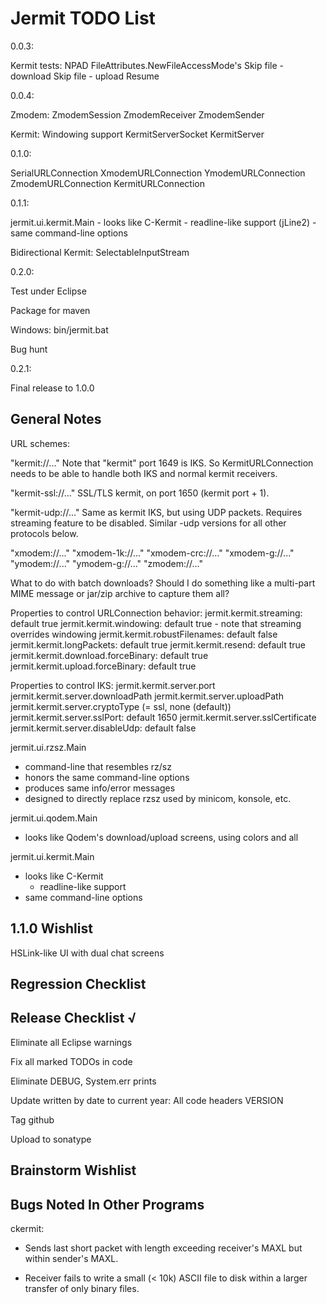 Jermit TODO List
================

0.0.3:

  Kermit tests:
    NPAD
    FileAttributes.NewFileAccessMode's
    Skip file - download
    Skip file - upload
    Resume

0.0.4:

  Zmodem:
    ZmodemSession
    ZmodemReceiver
    ZmodemSender

  Kermit:
    Windowing support
    KermitServerSocket
    KermitServer

0.1.0:

  SerialURLConnection
    XmodemURLConnection
    YmodemURLConnection
    ZmodemURLConnection
    KermitURLConnection

0.1.1:

  jermit.ui.kermit.Main
    - looks like C-Kermit
      - readline-like support (jLine2)
    - same command-line options

  Bidirectional Kermit:
    SelectableInputStream

0.2.0:

  Test under Eclipse

  Package for maven

  Windows:
    bin/jermit.bat

  Bug hunt

0.2.1:

  Final release to 1.0.0


General Notes
-------------

URL schemes:

  "kermit://..."
    Note that "kermit" port 1649 is IKS.  So KermitURLConnection needs
    to be able to handle both IKS and normal kermit receivers.

  "kermit-ssl://..."
    SSL/TLS kermit, on port 1650 (kermit port + 1).

  "kermit-udp://..."
    Same as kermit IKS, but using UDP packets.  Requires streaming
    feature to be disabled.  Similar -udp versions for all other
    protocols below.

  "xmodem://..."
  "xmodem-1k://..."
  "xmodem-crc://..."
  "xmodem-g://..."
  "ymodem://..."
  "ymodem-g://..."
  "zmodem://..."

  What to do with batch downloads?  Should I do something like a
  multi-part MIME message or jar/zip archive to capture them all?

Properties to control URLConnection behavior:
  jermit.kermit.streaming: default true
  jermit.kermit.windowing: default true - note that streaming
                           overrides windowing
  jermit.kermit.robustFilenames: default false
  jermit.kermit.longPackets: default true
  jermit.kermit.resend: default true
  jermit.kermit.download.forceBinary: default true
  jermit.kermit.upload.forceBinary: default true


Properties to control IKS:
  jermit.kermit.server.port
  jermit.kermit.server.downloadPath
  jermit.kermit.server.uploadPath
  jermit.kermit.server.cryptoType (= ssl, none (default))
  jermit.kermit.server.sslPort: default 1650
  jermit.kermit.server.sslCertificate
  jermit.kermit.server.disableUdp: default false


jermit.ui.rzsz.Main
  - command-line that resembles rz/sz
  - honors the same command-line options
  - produces same info/error messages
  - designed to directly replace rzsz used by minicom, konsole, etc.


jermit.ui.qodem.Main
  - looks like Qodem's download/upload screens, using colors and all


jermit.ui.kermit.Main
  - looks like C-Kermit
    - readline-like support
  - same command-line options


1.1.0 Wishlist
--------------

HSLink-like UI with dual chat screens


Regression Checklist
--------------------


Release Checklist √
-------------------

Eliminate all Eclipse warnings

Fix all marked TODOs in code

Eliminate DEBUG, System.err prints

Update written by date to current year:
    All code headers
    VERSION

Tag github

Upload to sonatype


Brainstorm Wishlist
-------------------



Bugs Noted In Other Programs
----------------------------

ckermit:

  - Sends last short packet with length exceeding receiver's MAXL but
    within sender's MAXL.

  - Receiver fails to write a small (< 10k) ASCII file to disk within
    a larger transfer of only binary files.
